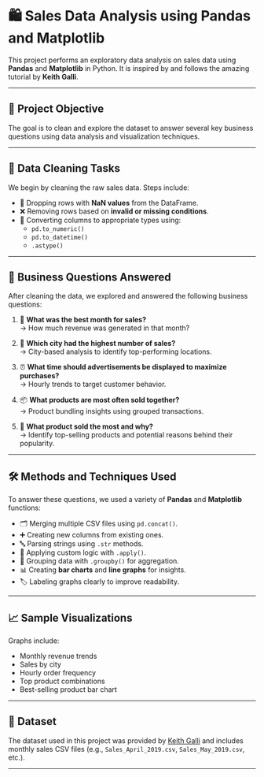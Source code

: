 # 🛍️ Sales Data Analysis using Pandas and Matplotlib

This project performs an exploratory data analysis on sales data using **Pandas** and **Matplotlib** in Python. It is inspired by and follows the amazing tutorial by **Keith Galli**.

---

## 📌 Project Objective

The goal is to clean and explore the dataset to answer several key business questions using data analysis and visualization techniques.

---

## 🧹 Data Cleaning Tasks

We begin by cleaning the raw sales data. Steps include:

- 🔻 Dropping rows with **NaN values** from the DataFrame.
- ❌ Removing rows based on **invalid or missing conditions**.
- 🔄 Converting columns to appropriate types using:
  - `pd.to_numeric()`
  - `pd.to_datetime()`
  - `.astype()`

---

## 🔎 Business Questions Answered

After cleaning the data, we explored and answered the following business questions:

1. 📅 **What was the best month for sales?**  
   → How much revenue was generated in that month?

2. 🌆 **Which city had the highest number of sales?**  
   → City-based analysis to identify top-performing locations.

3. ⏰ **What time should advertisements be displayed to maximize purchases?**  
   → Hourly trends to target customer behavior.

4. 📦 **What products are most often sold together?**  
   → Product bundling insights using grouped transactions.

5. 🥇 **What product sold the most and why?**  
   → Identify top-selling products and potential reasons behind their popularity.

---

## 🛠️ Methods and Techniques Used

To answer these questions, we used a variety of **Pandas** and **Matplotlib** functions:

- 🗂️ Merging multiple CSV files using `pd.concat()`.
- ➕ Creating new columns from existing ones.
- 🔤 Parsing strings using `.str` methods.
- 🧠 Applying custom logic with `.apply()`.
- 🔢 Grouping data with `.groupby()` for aggregation.
- 📊 Creating **bar charts** and **line graphs** for insights.
- 🏷️ Labeling graphs clearly to improve readability.

---

## 📈 Sample Visualizations

Graphs include:

- Monthly revenue trends
- Sales by city
- Hourly order frequency
- Top product combinations
- Best-selling product bar chart

---

## 📁 Dataset

The dataset used in this project was provided by [Keith Galli](https://github.com/KeithGalli) and includes monthly sales CSV files (e.g., `Sales_April_2019.csv`, `Sales_May_2019.csv`, etc.).

---
